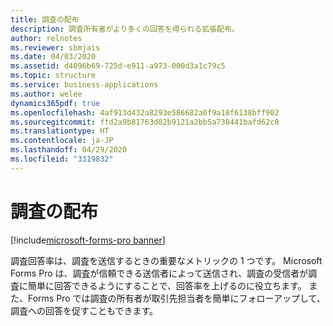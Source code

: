 ```yaml
---
title: 調査の配布
description: 調査所有者がより多くの回答を得られる拡張配布。
author: relnotes
ms.reviewer: sbmjais
ms.date: 04/03/2020
ms.assetid: d4096b69-725d-e911-a973-000d3a1c79c5
ms.topic: structure
ms.service: business-applications
ms.author: welee
dynamics365pdf: true
ms.openlocfilehash: 4af913d432a8293e586682a0f9a18f6138bff902
ms.sourcegitcommit: ffd2a9b81763d82b9121a2bb5a738441bafd62c8
ms.translationtype: HT
ms.contentlocale: ja-JP
ms.lasthandoff: 04/29/2020
ms.locfileid: "3319832"
---
```

# <a name="survey-distribution"></a>調査の配布

[!include[microsoft-forms-pro banner](../includes/microsoft-forms-pro.md)]

<!--structure start-->
調査回答率は、調査を送信するときの重要なメトリックの 1 つです。 Microsoft Forms Pro は、調査が信頼できる送信者によって送信され、調査の受信者が調査に簡単に回答できるようにすることで、回答率を上げるのに役立ちます。 また、Forms Pro では調査の所有者が取引先担当者を簡単にフォローアップして、調査への回答を促すこともできます。
<!--structure end-->



